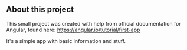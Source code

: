 ## About this project

This small project was created with help from official documentation for Angular, found here:
https://angular.io/tutorial/first-app

It's a simple app with basic information and stuff.